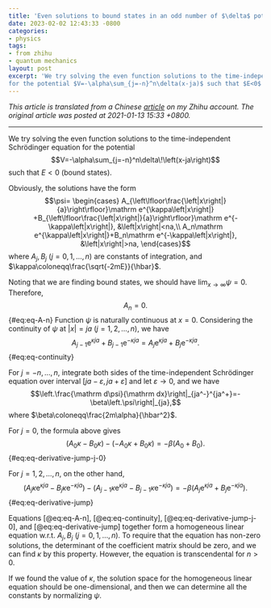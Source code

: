 ```yaml
---
title: 'Even solutions to bound states in an odd number of $\delta$ potential wells'
date: 2023-02-02 12:43:33 -0800
categories:
- physics
tags:
- from zhihu
- quantum mechanics
layout: post
excerpt: 'We try solving the even function solutions to the time-independent Schr&ouml;dinger equation
for the potential $V=-\alpha\sum_{j=-n}^n\delta(x-ja)$ such that $E<0$ (bound states).'
---
```


*This article is translated from a
Chinese [article](https://zhuanlan.zhihu.com/p/343976387) on my Zhihu account.
The original article was posted at 2021-01-13 15:33 +0800.*

---

We try solving the even function solutions to the time-independent Schr&ouml;dinger equation
for the potential
$$V=-\alpha\sum_{j=-n}^n\delta\!\left(x-ja\right)$$
such that $E<0$ (bound states).

Obviously, the solutions have the form
$$\psi=
\begin{cases}
A_{\left\lfloor\frac{\left|x\right|}{a}\right\rfloor}\mathrm e^{\kappa\left|x\right|}
+B_{\left\lfloor\frac{\left|x\right|}{a}\right\rfloor}\mathrm e^{-\kappa\left|x\right|},
&\left|x\right|<na,\\
A_n\mathrm e^{\kappa\left|x\right|}+B_n\mathrm e^{-\kappa\left|x\right|},
&\left|x\right|>na,
\end{cases}$$
where $A_j,B_j$ ($j=0,1,\ldots,n$) are constants of integration,
and $\kappa\coloneqq\frac{\sqrt{-2mE}}{\hbar}$.

Noting that we are finding bound states,
we should have $\lim_{x\to\infty}\psi=0$.
Therefore,
$$A_n=0.$$ {#eq:eq-A-n}
Function $\psi$ is naturally continuous at $x=0$.
Considering the continuity of $\psi$ at $\left|x\right|=ja$
($j=1,2,\ldots,n$), we have
$$A_{j-1}\mathrm e^{\kappa ja}+B_{j-1}\mathrm e^{-\kappa ja}=A_j\mathrm e^{\kappa ja}+B_j\mathrm e^{-\kappa ja}.$$ {#eq:eq-continuity}

For $j=-n,\ldots,n$, integrate both sides of the time-independent Schr&ouml;dinger equation over interval
$\left[ja-\varepsilon,ja+\varepsilon\right]$
and let $\varepsilon\to0$,
and we have
$$\left.\frac{\mathrm d\psi}{\mathrm dx}\right|_{ja^-}^{ja^+}=-\beta\left.\psi\right|_{ja},$$
where $\beta\coloneqq\frac{2m\alpha}{\hbar^2}$.

For $j=0$, the formula above gives
$$\left(A_0\kappa-B_0\kappa\right)-\left(-A_0\kappa+B_0\kappa\right)=-\beta\left(A_0+B_0\right).$$ {#eq:eq-derivative-jump-j-0}

For $j=1,2,\ldots,n$, on the other hand,
$$\left(A_j\kappa\mathrm e^{\kappa ja}-B_j\kappa\mathrm e^{-\kappa ja}\right)
-\left(A_{j-1}\kappa\mathrm e^{\kappa ja}-B_{j-1}\kappa\mathrm e^{-\kappa ja}\right)
=-\beta\left(A_j\mathrm e^{\kappa ja}+B_j\mathrm e^{-\kappa ja}\right).$$ {#eq:eq-derivative-jump}

Equations [@eq:eq-A-n], [@eq:eq-continuity], [@eq:eq-derivative-jump-j-0], and [@eq:eq-derivative-jump]
together form a homogeneous linear equation w.r.t. $A_j,B_j$ ($j=0,1,\ldots,n$).
To require that the equation has non-zero solutions,
the determinant of the coefficient matrix should be zero,
and we can find $\kappa$ by this property.
However, the equation is transcendental for $n>0$.

If we found the value of $\kappa$,
the solution space for the homogeneous linear equation should be one-dimensional,
and then we can determine all the constants by normalizing $\psi$.

